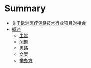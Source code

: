 # Summary

* [关于欧洲医疗保健技术行业项目对接会](README.md)
* [概述](Linux.md)
    * [主旨](主旨.md)
    * [问题](问题.md)
    * 思路
    * 文案
    * [举办方](举办方.md)

